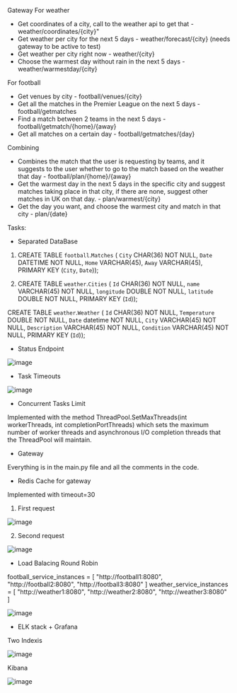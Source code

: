 Gateway
For weather 
- Get coordinates of a city, call to the weather api to get 			      that - weather/coordinates/{city}"
- Get weather per city for the next 5 days - weather/forecast/{city}  (needs gateway to be active to test)
- Get weather per city right now - weather/{city} 
- Choose the warmest day without rain in the next 5 days - weather/warmestday/{city}

For football
- Get venues by city - football/venues/{city}
- Get all the matches in the Premier League on the next 5 days - football/getmatches
- Find a match between 2 teams in the next 5 days - football/getmatch/{home}/{away} 
- Get all matches on a certain day - football/getmatches/{day}
  
Combining 
- Combines the match that the user is requesting by teams, and it suggests to the user whether to go to the match based on the weather that day - football/plan/{home}/{away}
- Get the warmest day in the next 5 days in the specific city and suggest matches taking place in that city, if there are none, suggest other matches in UK on that day. - plan/warmest/{city}
- Get the day you want, and choose the warmest city and match in that city - plan/{date}

Tasks:

- Separated DataBase

1. CREATE TABLE `football`.`Matches` (
  `City` CHAR(36) NOT NULL,
  `Date` DATETIME NOT NULL,
  `Home` VARCHAR(45),
  `Away` VARCHAR(45),
  PRIMARY KEY (`City`, `Date`));

2. CREATE TABLE `weather`.`Cities` (
  `Id` CHAR(36) NOT NULL,
  `name` VARCHAR(45) NOT NULL,
  `longitude` DOUBLE NOT NULL,
  `latitude` DOUBLE NOT NULL,
  PRIMARY KEY (`Id`));

CREATE TABLE `weather`.`Weather` (
  `Id` CHAR(36) NOT NULL,
  `Temperature` DOUBLE NOT NULL,
  `Date` datetime NOT NULL,
  `City` VARCHAR(45) NOT NULL,
  `Description` VARCHAR(45) NOT NULL,
  `Condition` VARCHAR(45) NOT NULL,
  PRIMARY KEY (`Id`));


  - Status Endpoint
    
![image](https://github.com/Catalin-Tin/Gateway/assets/91093455/3c722d69-eb4b-4139-bd31-c91fc6fc8876)

- Task Timeouts

![image](https://github.com/Catalin-Tin/Gateway/assets/91093455/5441dadd-72b8-4fe1-b96c-773313cd7ee5)

- Concurrent Tasks Limit

Implemented with the method ThreadPool.SetMaxThreads(int workerThreads, int completionPortThreads) which sets the maximum number of worker threads and asynchronous I/O completion threads that the ThreadPool will maintain.

- Gateway

Everything is in the main.py file and all the comments in the code.

- Redis Cache for gateway

Implemented with timeout=30

1. First request

![image](https://github.com/Catalin-Tin/Gateway/assets/91093455/eb506754-ece2-468a-9196-5a163b588049)

2. Second request

![image](https://github.com/Catalin-Tin/Gateway/assets/91093455/b36da0bc-d2ab-4e84-a079-22fa29478f5b)

- Load Balacing Round Robin

football_service_instances = [
    "http://football1:8080",
    "http://football2:8080",
    "http://football3:8080"
]
weather_service_instances = [
    "http://weather1:8080",
    "http://weather2:8080",
    "http://weather3:8080"
]

![image](https://github.com/Catalin-Tin/Gateway/assets/91093455/8a0ec8fd-dbe8-4af4-90ee-115c43fbd235)

- ELK stack + Grafana

Two Indexis

![image](https://github.com/Catalin-Tin/Gateway/assets/91093455/36de61bd-e0e8-4cb5-96eb-0344c621908a)

Kibana

![image](https://github.com/Catalin-Tin/Gateway/assets/91093455/ea10a9d9-bb46-4345-bb10-a26cc042839b)


